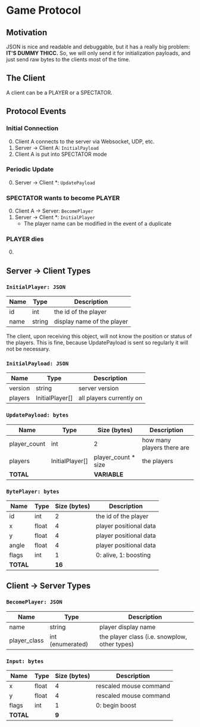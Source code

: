Game Protocol
=============

## Motivation

JSON is nice and readable and debuggable, but it has a really big problem: **IT'S DUMMY THICC.** So, we will only send it for initialization payloads, and just send raw bytes to the clients most of the time.

## The Client

A client can be a PLAYER or a SPECTATOR. 

## Protocol Events

### Initial Connection

0. Client A connects to the server via Websocket, UDP, etc.
1. Server -> Client A: `InitialPayload`
2. Client A is put into SPECTATOR mode

### Periodic Update

0. Server -> Client *: `UpdatePayload`

### SPECTATOR wants to become PLAYER

0. Client A -> Server: `BecomePlayer`
1. Server -> Client *: `InitialPlayer`
    - The player name can be modified in the event of a duplicate

### PLAYER dies

0. 

## Server -> Client Types

### `InitialPlayer: JSON`

Name | Type | Description 
-----|------|-------------
id | int | the id of the player
name | string | display name of the player

The client, upon receiving this object, will not know the position or status of the players. This is fine, because UpdatePayload is sent so regularly it will not be necessary. 

### `InitialPayload: JSON`

Name | Type | Description 
-----|------|-------------
version | string | server version
players | InitialPlayer[] | all players currently on

### `UpdatePayload: bytes`

Name | Type | Size (bytes) | Description 
-----|------|--------------|------------
player_count | int | 2 | how many players there are
players | InitialPlayer[] | player_count * size | the players
**TOTAL** | | **VARIABLE** | 

### `BytePlayer: bytes`

Name | Type | Size (bytes) | Description 
-----|------|--------------|------------
id    | int | 2 | the id of the player 
x     | float | 4 | player positional data 
y     | float | 4 | player positional data 
angle | float | 4 | player positional data 
flags | int | 1 | 0: alive, 1: boosting
**TOTAL** | | **16** | 

## Client -> Server Types

### `BecomePlayer: JSON`

Name | Type | Description 
-----|------|-------------
name | string | player display name
player_class | int (enumerated) | the player class (i.e. snowplow, other types)

### `Input: bytes`

Name | Type | Size (bytes) | Description 
-----|------|--------------|------------
x     | float | 4 | rescaled mouse command
y     | float | 4 | rescaled mouse command
flags | int | 1 | 0: begin boost
**TOTAL** | | **9** | 
